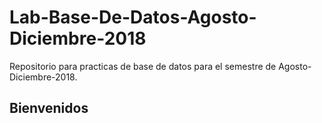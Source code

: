 # Lab-Base-De-Datos-Agosto-Diciembre-2018
Repositorio para practicas de base de datos para el semestre de Agosto-Diciembre-2018.
<h2>Bienvenidos<h2>
